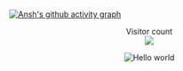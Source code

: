 
<h1 align="center"></h1>

[![Ansh's github activity graph](https://github-readme-activity-graph.vercel.app/graph?username=yashsoni2003&theme=react-dark)](https://github.com/t3mpt-huh/github-readme-activity-graph)

<p align="center">
  Visitor count<br>
  <img src="https://profile-counter.glitch.me/t3mpt-huh/count.svg" />
</p>



<p align="center">
  <img src="https://media.dev.to/cdn-cgi/image/width=800%2Cheight=%2Cfit=scale-down%2Cgravity=auto%2Cformat=auto/https%3A%2F%2Fdev-to-uploads.s3.amazonaws.com%2Fi%2F9mtznxfpdeuq48ed1el8.gif" alt="Hello world">
</p>
